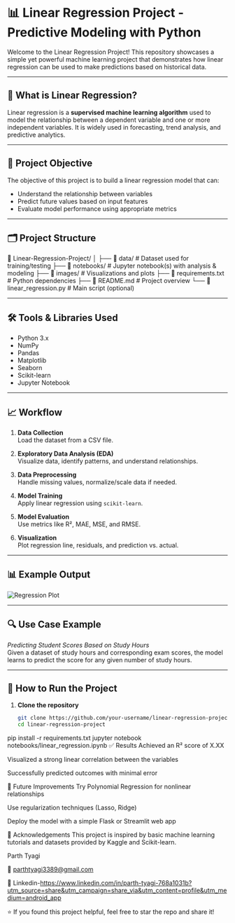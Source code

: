 # 📊 Linear Regression Project - Predictive Modeling with Python

Welcome to the Linear Regression Project! This repository showcases a simple yet powerful machine learning project that demonstrates how linear regression can be used to make predictions based on historical data.

---

## 🧠 What is Linear Regression?

Linear regression is a **supervised machine learning algorithm** used to model the relationship between a dependent variable and one or more independent variables. It is widely used in forecasting, trend analysis, and predictive analytics.

---

## 🎯 Project Objective

The objective of this project is to build a linear regression model that can:

- Understand the relationship between variables
- Predict future values based on input features
- Evaluate model performance using appropriate metrics

---

## 🗂️ Project Structure

📁 Linear-Regression-Project/
│
├── 📂 data/ # Dataset used for training/testing
├── 📂 notebooks/ # Jupyter notebook(s) with analysis & modeling
├── 📂 images/ # Visualizations and plots
├── 📄 requirements.txt # Python dependencies
├── 📄 README.md # Project overview
└── 📄 linear_regression.py # Main script (optional)

---

## 🛠️ Tools & Libraries Used

- Python 3.x
- NumPy
- Pandas
- Matplotlib
- Seaborn
- Scikit-learn
- Jupyter Notebook

---

## 📈 Workflow

1. **Data Collection**  
   Load the dataset from a CSV file.

2. **Exploratory Data Analysis (EDA)**  
   Visualize data, identify patterns, and understand relationships.

3. **Data Preprocessing**  
   Handle missing values, normalize/scale data if needed.

4. **Model Training**  
   Apply linear regression using `scikit-learn`.

5. **Model Evaluation**  
   Use metrics like R², MAE, MSE, and RMSE.

6. **Visualization**  
   Plot regression line, residuals, and prediction vs. actual.

---

## 📊 Example Output

![Regression Plot](images/regression_plot.png)

---

## 🔍 Use Case Example

*Predicting Student Scores Based on Study Hours*  
Given a dataset of study hours and corresponding exam scores, the model learns to predict the score for any given number of study hours.

---

## 🚀 How to Run the Project

1. **Clone the repository**
   ```bash
   git clone https://github.com/your-username/linear-regression-project.git
   cd linear-regression-project
pip install -r requirements.txt
jupyter notebook notebooks/linear_regression.ipynb
✅ Results
Achieved an R² score of X.XX

Visualized a strong linear correlation between the variables

Successfully predicted outcomes with minimal error

📌 Future Improvements
Try Polynomial Regression for nonlinear relationships

Use regularization techniques (Lasso, Ridge)

Deploy the model with a simple Flask or Streamlit web app

🙌 Acknowledgements
This project is inspired by basic machine learning tutorials and datasets provided by Kaggle and Scikit-learn.



Parth Tyagi

📧 parthtyagi3389@gmail.com

🔗 Linkedin-https://www.linkedin.com/in/parth-tyagi-768a1031b?utm_source=share&utm_campaign=share_via&utm_content=profile&utm_medium=android_app


⭐ If you found this project helpful, feel free to star the repo and share it!

